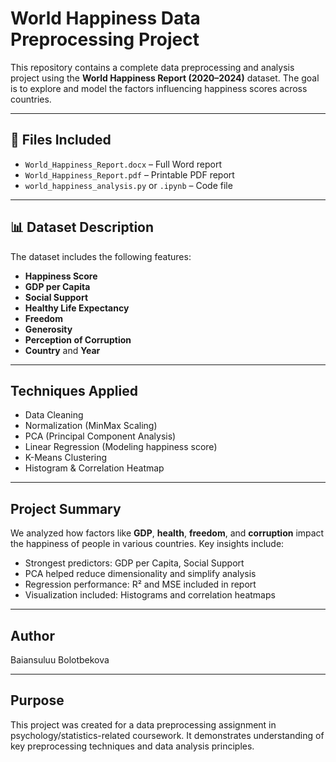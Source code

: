 
# World Happiness Data Preprocessing Project

This repository contains a complete data preprocessing and analysis project using the **World Happiness Report (2020–2024)** dataset. The goal is to explore and model the factors influencing happiness scores across countries.

---

## 📁 Files Included

- `World_Happiness_Report.docx` – Full Word report
- `World_Happiness_Report.pdf` – Printable PDF report
- `world_happiness_analysis.py` or `.ipynb` – Code file 

---

## 📊 Dataset Description

The dataset includes the following features:
- **Happiness Score**
- **GDP per Capita**
- **Social Support**
- **Healthy Life Expectancy**
- **Freedom**
- **Generosity**
- **Perception of Corruption**
- **Country** and **Year**

---

## Techniques Applied

-  Data Cleaning
-  Normalization (MinMax Scaling)
-  PCA (Principal Component Analysis)
-  Linear Regression (Modeling happiness score)
-  K-Means Clustering
-  Histogram & Correlation Heatmap

---

## Project Summary

We analyzed how factors like **GDP**, **health**, **freedom**, and **corruption** impact the happiness of people in various countries. Key insights include:
- Strongest predictors: GDP per Capita, Social Support
- PCA helped reduce dimensionality and simplify analysis
- Regression performance: R² and MSE included in report
- Visualization included: Histograms and correlation heatmaps

---

## Author

Baiansuluu Bolotbekova 


---

## Purpose

This project was created for a data preprocessing assignment in psychology/statistics-related coursework. It demonstrates understanding of key preprocessing techniques and data analysis principles.

